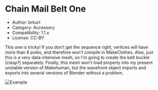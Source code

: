 # Chain Mail Belt One

* Author: brkurt
* Category: Accessory
* Compatibility: 1.1.x
* License: CC-BY

This one is tricky!  If you don't get the sequence right, vertices will have more than 8 poles, and therefore won't compile in MakeClothes.  Also, just this is a very data-intensive mesh, so I'm going to create the belt buckle (clasp?) separately.  Finally, this mesh won't load properly into my present unstable version of Makehuman, but the wavefront object imports and exports into several versions of Blender without a problem. 

![Example](chainMailBelt1.png)

